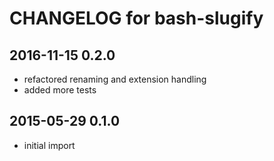 # CHANGELOG for bash-slugify


## 2016-11-15  0.2.0

- refactored renaming and extension handling
- added more tests



## 2015-05-29  0.1.0

- initial import
